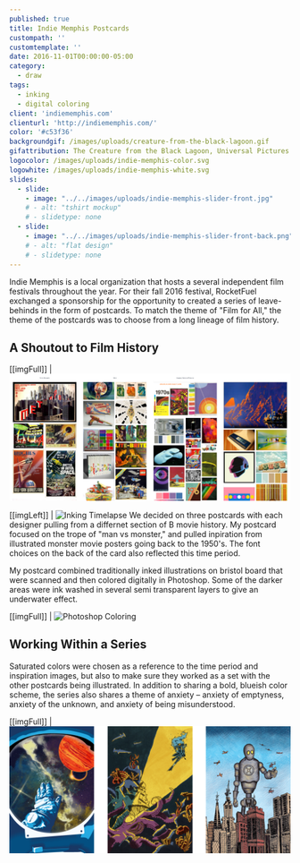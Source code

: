 ```yaml
---
published: true
title: Indie Memphis Postcards
custompath: ''
customtemplate: ''
date: 2016-11-01T00:00:00-05:00
category:
  - draw
tags:
  - inking
  - digital coloring
client: 'indiememphis.com'
clienturl: 'http://indiememphis.com/'
color: '#c53f36'
backgroundgif: /images/uploads/creature-from-the-black-lagoon.gif
gifattribution: The Creature from the Black Lagoon, Universal Pictures
logocolor: /images/uploads/indie-memphis-color.svg
logowhite: /images/uploads/indie-memphis-white.svg
slides:
  - slide:
    - image: "../../images/uploads/indie-memphis-slider-front.jpg"
    # - alt: "tshirt mockup"
    # - slidetype: none
  - slide:
    - image: "../../images/uploads/indie-memphis-slider-front-back.png"
    # - alt: "flat design"
    # - slidetype: none
---
```


Indie Memphis is a local organization that hosts a several independent film festivals throughout the year. For their fall 2016 festival, RocketFuel exchanged a sponsorship for the opportunity to created a series of leave-behinds in the form of postcards. To match the theme of "Film for All," the theme of the postcards was to choose from a long lineage of film history.

## A Shoutout to Film History

[[imgFull]]
| ![Inspiration Boards](../../images/uploads/indie-memphis-mood-board.jpg)

[[imgLeft]]
| ![Inking Timelapse](../../images/uploads/indie-memphis-inking.gif)
We decided on three postcards with each designer pulling from a differnet section of B movie history. My postcard focused on the trope of "man vs monster," and pulled inpiration from illustrated monster movie posters going back to the 1950's. The font choices on the back of the card also reflected this time period.

My postcard combined traditionally inked illustrations on bristol board that were scanned and then colored digitally in Photoshop. Some of the darker areas were ink washed in several semi transparent layers to give an underwater effect.

[[imgFull]]
| ![Photoshop Coloring](../../images/uploads/indie-memphis-coloring.gif)

## Working Within a Series

Saturated colors were chosen as a reference to the time period and inspiration images, but also to make sure they worked as a set with the other postcards being illustrated. In addition to sharing a bold, blueish color scheme, the series also shares a theme of anxiety – anxiety of emptyness, anxiety of the unknown, and anxiety of being misunderstood.

[[imgFull]]
| ![Postcard Series](../../images/uploads/indie-memphis-postcard-series.png)
